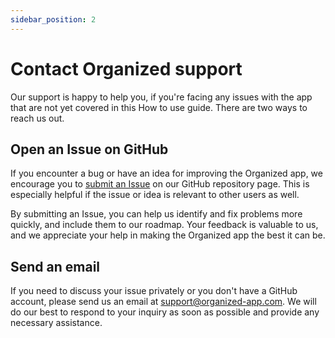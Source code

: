 ```yaml
---
sidebar_position: 2
---
```


# Contact Organized support

Our support is happy to help you, if you're facing any issues with the app that are not yet covered in this How to use guide. There are two ways to reach us out.

## Open an Issue on GitHub

If you encounter a bug or have an idea for improving the Organized app, we encourage you to [submit an Issue](https://github.com/sws2apps/organized-app/issues/new/choose) on our GitHub repository page. This is especially helpful if the issue or idea is relevant to other users as well.

By submitting an Issue, you can help us identify and fix problems more quickly, and include them to our roadmap. Your feedback is valuable to us, and we appreciate your help in making the Organized app the best it can be.

## Send an email

If you need to discuss your issue privately or you don't have a GitHub account, please send us an email at [support@organized-app.com](mailto:support@organized-app.com). We will do our best to respond to your inquiry as soon as possible and provide any necessary assistance.